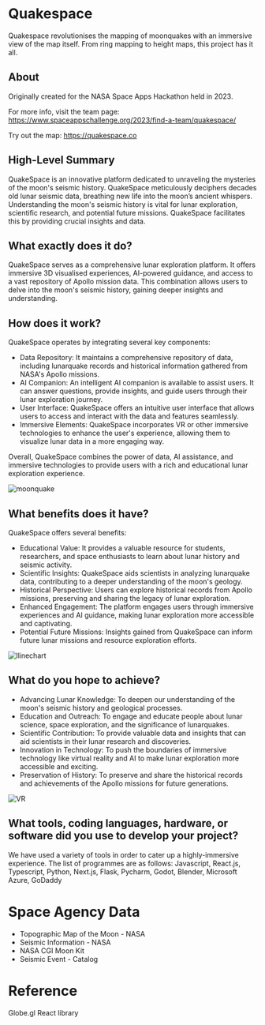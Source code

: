 # Quakespace
Quakespace revolutionises the mapping of moonquakes with an immersive view of the map itself. From ring mapping to height maps, this project has it all.

## About
Originally created for the NASA Space Apps Hackathon held in 2023.

For more info, visit the team page: 
https://www.spaceappschallenge.org/2023/find-a-team/quakespace/

Try out the map:
https://quakespace.co

## High-Level Summary
QuakeSpace is an innovative platform dedicated to unraveling the mysteries of the moon's seismic history. QuakeSpace meticulously deciphers decades old lunar seismic data, breathing new life into the moon’s ancient whispers. Understanding the moon's seismic history is vital for lunar exploration, scientific research, and potential future missions. QuakeSpace facilitates this by providing crucial insights and data.

## What exactly does it do?
QuakeSpace serves as a comprehensive lunar exploration platform. It offers immersive 3D visualised experiences, AI-powered guidance, and access to a vast repository of Apollo mission data. This combination allows users to delve into the moon's seismic history, gaining deeper insights and understanding.

## How does it work?
QuakeSpace operates by integrating several key components:

- Data Repository: It maintains a comprehensive repository of data, including lunarquake records and historical information gathered from NASA's Apollo missions.
- AI Companion: An intelligent AI companion is available to assist users. It can answer questions, provide insights, and guide users through their lunar exploration journey.
- User Interface: QuakeSpace offers an intuitive user interface that allows users to access and interact with the data and features seamlessly.
- Immersive Elements: QuakeSpace incorporates VR or other immersive technologies to enhance the user's experience, allowing them to visualize lunar data in a more engaging way.

Overall, QuakeSpace combines the power of data, AI assistance, and immersive technologies to provide users with a rich and educational lunar exploration experience.

![moonquake](https://github.com/heyzaib/quakespace/assets/95955709/7328e3a6-f214-44f0-932c-d07ba309ad28)

## What benefits does it have?
QuakeSpace offers several benefits:

- Educational Value: It provides a valuable resource for students, researchers, and space enthusiasts to learn about lunar history and seismic activity.
- Scientific Insights: QuakeSpace aids scientists in analyzing lunarquake data, contributing to a deeper understanding of the moon's geology.
- Historical Perspective: Users can explore historical records from Apollo missions, preserving and sharing the legacy of lunar exploration.
- Enhanced Engagement: The platform engages users through immersive experiences and AI guidance, making lunar exploration more accessible and captivating.
- Potential Future Missions: Insights gained from QuakeSpace can inform future lunar missions and resource exploration efforts.

![llinechart](https://github.com/heyzaib/quakespace/assets/95955709/d079d143-bb5e-4dd9-bb9a-243615c66a26)

## What do you hope to achieve?
- Advancing Lunar Knowledge: To deepen our understanding of the moon's seismic history and geological processes.
- Education and Outreach: To engage and educate people about lunar science, space exploration, and the significance of lunarquakes.
- Scientific Contribution: To provide valuable data and insights that can aid scientists in their lunar research and discoveries.
- Innovation in Technology: To push the boundaries of immersive technology like virtual reality and AI to make lunar exploration more accessible and exciting.
- Preservation of History: To preserve and share the historical records and achievements of the Apollo missions for future generations.

![VR](https://github.com/heyzaib/quakespace/assets/95955709/d1ced5e8-6a8d-4474-b55c-b2521e0d0696)

## What tools, coding languages, hardware, or software did you use to develop your project?
We have used a variety of tools in order to cater up a highly-immersive experience. The list of programmes are as follows:
Javascript, React.js, Typescript, Python, Next.js, Flask, Pycharm, Godot, Blender, Microsoft Azure, GoDaddy

# Space Agency Data
- Topographic Map of the Moon - NASA
- Seismic Information - NASA
- NASA CGI Moon Kit
- Seismic Event - Catalog

# Reference
Globe.gl React library


